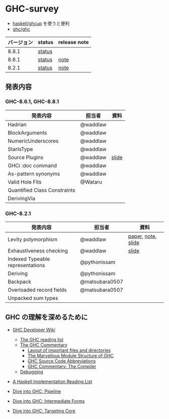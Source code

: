# GHC-survey

- [haskell/ghcup](https://github.com/haskell/ghcup) を使うと便利
- [ghc/ghc](https://github.com/ghc/ghc)

バージョン | status | release note
----|----|----
8.8.1 | [status](https://ghc.haskell.org/trac/ghc/wiki/Status/GHC-8.8.1) |
8.6.1 | [status](https://ghc.haskell.org/trac/ghc/wiki/Status/GHC-8.6.1) | [note](https://downloads.haskell.org/~ghc/latest/docs/html/users_guide/8.6.1-notes.html)
8.2.1 | [status](https://ghc.haskell.org/trac/ghc/wiki/Status/GHC-8.2.1) | [note](https://downloads.haskell.org/~ghc/master/users-guide/8.2.1-notes.html)

## 発表内容

### GHC-8.6.1, GHC-8.8.1

発表内容 | 担当者 | 資料
----|----|----
Hadrian | @waddlaw
BlockArguments | @waddlaw
NumericUnderscores | @waddlaw
StarIsType | @waddlaw
Source Plugins | @waddlaw | [slide](https://gitpitch.com/waddlaw/GHC8.2.1-survey/slide-ghc-source-plugin#/)
GHCi :doc command | @waddlaw
As-pattern synonyms | @waddlaw
Valid Hole Fits | @Wataru
Quantified Class Constraints | 
DerivingVia | 

### GHC-8.2.1

発表内容 | 担当者 | 資料
----|----|----
Levity polymorphism | @waddlaw | [paper](/levity/levity-polymorphism.md), [note](/levity/note.md), [slide](https://gitpitch.com/waddlaw/GHC8.2.1-survey/slide-levity-polymorphism#/)
Exhaustiveness checking | @waddlaw | [slide](https://gitpitch.com/waddlaw/GHC8.2.1-survey/slide-pattern-synonyms#/) |
Indexed Typeable representations | @pythonissam |
Deriving | @pythonissam |
Backpack | @matsubara0507 |
Overloaded record fields | @matsubara0507 |
Unpacked sum types | |

## GHC の理解を深めるために

- [GHC Developer Wiki](https://ghc.haskell.org/trac/ghc/)
  - [The GHC reading list](https://ghc.haskell.org/trac/ghc/wiki/ReadingList)
  - [The GHC Commentary](https://ghc.haskell.org/trac/ghc/wiki/Commentary)
    - [Layout of important files and directories](https://ghc.haskell.org/trac/ghc/wiki/Commentary/SourceTree)
    - [The Marvellous Module Structure of GHC](https://ghc.haskell.org/trac/ghc/wiki/Commentary/ModuleStructure)
    - [GHC Source Code Abbreviations](https://ghc.haskell.org/trac/ghc/wiki/Commentary/Abbreviations)
    - [GHC Commentary: The Compiler](https://ghc.haskell.org/trac/ghc/wiki/Commentary/Compiler)
  - [Debugging](https://ghc.haskell.org/trac/ghc/wiki/Debugging)

- [A Haskell Implementation Reading List](http://www.stephendiehl.com/posts/essential_compilers.html)
- [Dive into GHC: Pipeline](http://www.stephendiehl.com/posts/ghc_01.html)
- [Dive into GHC: Intermediate Forms](http://www.stephendiehl.com/posts/ghc_02.html)
- [Dive into GHC: Targeting Core](http://www.stephendiehl.com/posts/ghc_03.html)
